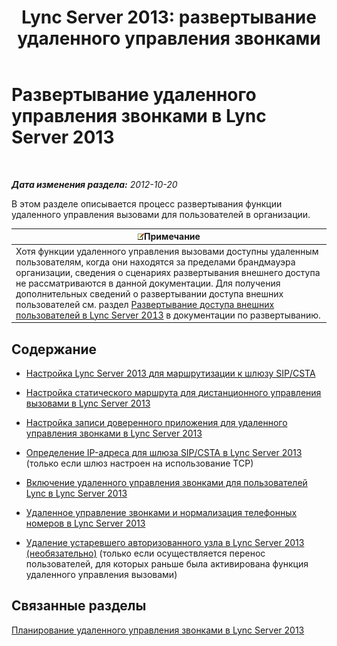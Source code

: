 ﻿---
title: 'Lync Server 2013: развертывание удаленного управления звонками'
TOCTitle: Развертывание удаленного управления звонками
ms:assetid: 763037f7-7a2a-49ae-acc3-9781b0bff7e0
ms:mtpsurl: https://technet.microsoft.com/ru-ru/library/Gg558664(v=OCS.15)
ms:contentKeyID: 49310201
ms.date: 05/19/2016
mtps_version: v=OCS.15
ms.translationtype: HT
---

# Развертывание удаленного управления звонками в Lync Server 2013

 

_**Дата изменения раздела:** 2012-10-20_

В этом разделе описывается процесс развертывания функции удаленного управления вызовами для пользователей в организации.

<table>
<thead>
<tr class="header">
<th><img src="images/Gg398412.note(OCS.15).gif" title="note" alt="note" />Примечание</th>
</tr>
</thead>
<tbody>
<tr class="odd">
<td>Хотя функции удаленного управления вызовами доступны удаленным пользователям, когда они находятся за пределами брандмауэра организации, сведения о сценариях развертывания внешнего доступа не рассматриваются в данной документации. Для получения дополнительных сведений о развертывании доступа внешних пользователей см. раздел <a href="lync-server-2013-deploying-external-user-access.md">Развертывание доступа внешних пользователей в Lync Server 2013</a> в документации по развертыванию.</td>
</tr>
</tbody>
</table>


## Содержание

  - [Настройка Lync Server 2013 для маршрутизации к шлюзу SIP/CSTA](lync-server-2013-configuring-lync-server-to-route-to-a-sip-csta-gateway.md)

  - [Настройка статического маршрута для дистанционного управления вызовами в Lync Server 2013](lync-server-2013-configure-a-static-route-for-remote-call-control.md)

  - [Настройка записи доверенного приложения для удаленного управления звонками в Lync Server 2013](lync-server-2013-configure-a-trusted-application-entry-for-remote-call-control.md)

  - [Определение IP-адреса для шлюза SIP/CSTA в Lync Server 2013](lync-server-2013-define-a-sip-csta-gateway-ip-address.md) (только если шлюз настроен на использование TCP)

  - [Включение удаленного управления звонками для пользователей Lync в Lync Server 2013](lync-server-2013-enable-lync-users-for-remote-call-control.md)

  - [Удаленное управление звонками и нормализация телефонных номеров в Lync Server 2013](lync-server-2013-remote-call-control-and-phone-number-normalization.md)

  - [Удаление устаревшего авторизованного узла в Lync Server 2013 (необязательно)](lync-server-2013-remove-a-legacy-authorized-host-optional.md) (только если осуществляется перенос пользователей, для которых раньше была активирована функция удаленного управления вызовами)

## Связанные разделы

[Планирование удаленного управления звонками в Lync Server 2013](lync-server-2013-planning-for-remote-call-control.md)

